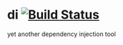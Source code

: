 # di [![Build Status](https://travis-ci.org/greyd/di.svg?branch=master)](https://travis-ci.org/greyd/di)
yet another dependency injection tool
